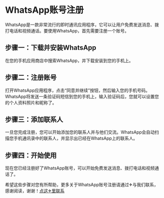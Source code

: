 # WhatsApp账号注册

WhatsApp是一款非常流行的即时通讯应用程序，它可以让用户免费发送消息、拨打电话和视频通话。要使用WhatsApp，首先需要注册一个账号。

## 步骤一：下载并安装WhatsApp

在您的手机应用商店中搜索WhatsApp，并下载安装到您的手机上。

## 步骤二：注册账号

打开WhatsApp应用程序，点击“同意并继续”按钮，然后输入您的手机号码。WhatsApp将发送一条验证码短信到您的手机上，输入验证码后，您就可以设置您的个人资料照片和昵称了。

## 步骤三：添加联系人

一旦您完成注册，您可以开始添加您的联系人并与他们交流。WhatsApp会自动扫描您手机通讯录中的联系人，并显示出已经在WhatsApp上的联系人。

## 步骤四：开始使用

现在您已经注册好了WhatsApp账号，可以开始免费发送消息、拨打电话和视频通话了。

希望这些步骤对您有所帮助，更多关于WhatsApp账号注册请通过✈与我们联系，感谢阅读，谢谢！[点这✈里联系](https://c.k02.cc)